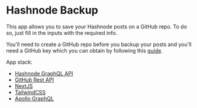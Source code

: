 # Hashnode Backup

This app allows you to save your Hashnode posts on a GitHub repo. To do so, just fill in the inputs with the required info.

You'll need to create a GitHub repo before you backup your posts and you'll need a GitHub key which you can obtain by following this [guide](https://docs.github.com/en/authentication/keeping-your-account-and-data-secure/creating-a-personal-access-token).

App stack:

- [Hashnode GraphQL API](https://api.hashnode.com/)
- [GitHub Rest API](https://docs.github.com/en/rest)
- [NextJS](https://nextjs.org/)
- [TailwindCSS](https://tailwindcss.com/)
- [Apollo GraphQL](https://www.apollographql.com/)
